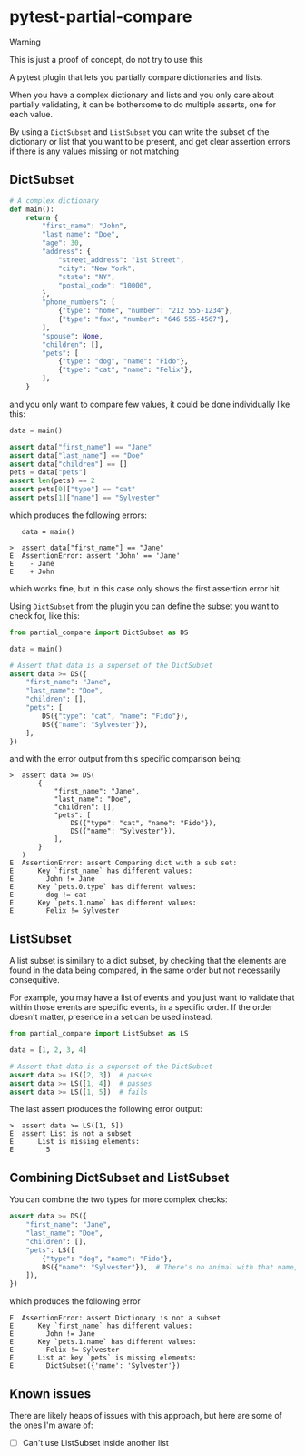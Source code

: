 # pytest-partial-compare

> [!WARNING]
> This is just a proof of concept, do not try to use this

A pytest plugin that lets you partially compare dictionaries and lists.

When you have a complex dictionary and lists and you only care about partially
validating, it can be bothersome to do multiple asserts, one for each value.

By using a `DictSubset` and `ListSubset` you can write the subset of the
dictionary or list that you want to be present, and get clear assertion errors
if there is any values missing or not matching

## DictSubset

```python
# A complex dictionary
def main():
    return {
        "first_name": "John",
        "last_name": "Doe",
        "age": 30,
        "address": {
            "street_address": "1st Street",
            "city": "New York",
            "state": "NY",
            "postal_code": "10000",
        },
        "phone_numbers": [
            {"type": "home", "number": "212 555-1234"},
            {"type": "fax", "number": "646 555-4567"},
        ],
        "spouse": None,
        "children": [],
        "pets": [
            {"type": "dog", "name": "Fido"},
            {"type": "cat", "name": "Felix"},
        ],
    }
```

and you only want to compare few values, it could be done individually like this:

```python
data = main()

assert data["first_name"] == "Jane"
assert data["last_name"] == "Doe"
assert data["children"] == []
pets = data["pets"]
assert len(pets) == 2
assert pets[0]["type"] == "cat"
assert pets[1]["name"] == "Sylvester"
```

which produces the following errors:

```
   data = main()

>  assert data["first_name"] == "Jane"
E  AssertionError: assert 'John' == 'Jane'
E    - Jane
E    + John
```

which works fine, but in this case only shows the first assertion error hit.

Using `DictSubset` from the plugin you can define the subset you want to check
for, like this:

```python
from partial_compare import DictSubset as DS

data = main()

# Assert that data is a superset of the DictSubset
assert data >= DS({
    "first_name": "Jane",
    "last_name": "Doe",
    "children": [],
    "pets": [
        DS({"type": "cat", "name": "Fido"}),
        DS({"name": "Sylvester"}),
    ],
})
```

and with the error output from this specific comparison being:

```
>  assert data >= DS(
       {
           "first_name": "Jane",
           "last_name": "Doe",
           "children": [],
           "pets": [
               DS({"type": "cat", "name": "Fido"}),
               DS({"name": "Sylvester"}),
           ],
       }
   )
E  AssertionError: assert Comparing dict with a sub set:
E      Key `first_name` has different values:
E        John != Jane
E      Key `pets.0.type` has different values:
E        dog != cat
E      Key `pets.1.name` has different values:
E        Felix != Sylvester
```

## ListSubset

A list subset is similary to a dict subset, by checking that the elements are
found in the data being compared, in the same order but not necessarily
consequitive.

For example, you may have a list of events and you just want to validate that
within those events are specific events, in a specific order. If the order
doesn't matter, presence in a set can be used instead.

```python
from partial_compare import ListSubset as LS

data = [1, 2, 3, 4]

# Assert that data is a superset of the DictSubset
assert data >= LS([2, 3])  # passes
assert data >= LS([1, 4])  # passes
assert data >= LS([1, 5])  # fails
```

The last assert produces the following error output:

```
>  assert data >= LS([1, 5])
E  assert List is not a subset
E      List is missing elements:
E        5
```

## Combining DictSubset and ListSubset

You can combine the two types for more complex checks:

```python
assert data >= DS({
    "first_name": "Jane",
    "last_name": "Doe",
    "children": [],
    "pets": LS([
        {"type": "dog", "name": "Fido"},
        DS({"name": "Sylvester"}),  # There's no animal with that name, no matter the type
    ]),
})
```

which produces the following error

```
E  AssertionError: assert Dictionary is not a subset
E      Key `first_name` has different values:
E        John != Jane
E      Key `pets.1.name` has different values:
E        Felix != Sylvester
E      List at key `pets` is missing elements:
E        DictSubset({'name': 'Sylvester'})
```

## Known issues

There are likely heaps of issues with this approach, but here are some of the
ones I'm aware of:

- [ ] Can't use ListSubset inside another list
